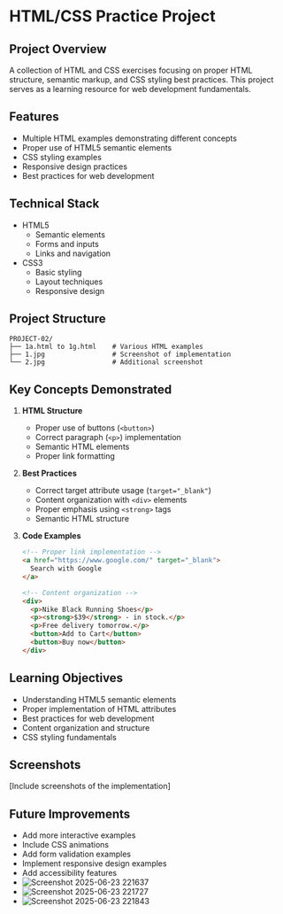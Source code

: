 # HTML/CSS Practice Project

## Project Overview
A collection of HTML and CSS exercises focusing on proper HTML structure, semantic markup, and CSS styling best practices. This project serves as a learning resource for web development fundamentals.

## Features
- Multiple HTML examples demonstrating different concepts
- Proper use of HTML5 semantic elements
- CSS styling examples
- Responsive design practices
- Best practices for web development

## Technical Stack
- HTML5
  - Semantic elements
  - Forms and inputs
  - Links and navigation
- CSS3
  - Basic styling
  - Layout techniques
  - Responsive design

## Project Structure
```
PROJECT-02/
├── 1a.html to 1g.html    # Various HTML examples
├── 1.jpg                 # Screenshot of implementation
└── 2.jpg                 # Additional screenshot
```

## Key Concepts Demonstrated
1. **HTML Structure**
   - Proper use of buttons (`<button>`)
   - Correct paragraph (`<p>`) implementation
   - Semantic HTML elements
   - Proper link formatting

2. **Best Practices**
   - Correct target attribute usage (`target="_blank"`)
   - Content organization with `<div>` elements
   - Proper emphasis using `<strong>` tags
   - Semantic HTML structure

3. **Code Examples**
   ```html
   <!-- Proper link implementation -->
   <a href="https://www.google.com/" target="_blank">
     Search with Google
   </a>

   <!-- Content organization -->
   <div>
     <p>Nike Black Running Shoes</p>
     <p><strong>$39</strong> - in stock.</p>
     <p>Free delivery tomorrow.</p>
     <button>Add to Cart</button>
     <button>Buy now</button>
   </div>
   ```

## Learning Objectives
- Understanding HTML5 semantic elements
- Proper implementation of HTML attributes
- Best practices for web development
- Content organization and structure
- CSS styling fundamentals

## Screenshots
[Include screenshots of the implementation]

## Future Improvements
- Add more interactive examples
- Include CSS animations
- Add form validation examples
- Implement responsive design examples
- Add accessibility features
- ![Screenshot 2025-06-23 221637](https://github.com/user-attachments/assets/26cded31-c15d-44e1-afcd-8d3a454aa1e0)
- ![Screenshot 2025-06-23 221727](https://github.com/user-attachments/assets/00aaaab2-e375-4c6b-8304-5629c52614ab)
- ![Screenshot 2025-06-23 221843](https://github.com/user-attachments/assets/d7c20ede-c289-4a14-95f2-2eceddeaf290)



